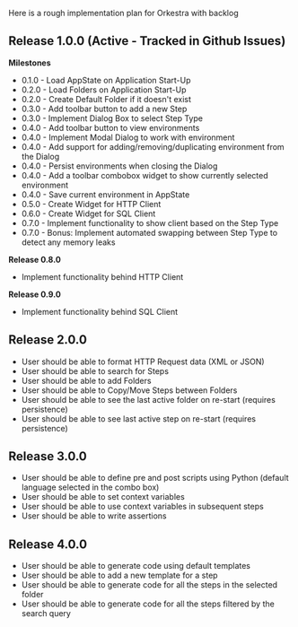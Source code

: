 Here is a rough implementation plan for Orkestra with backlog

## Release 1.0.0 (Active - Tracked in Github Issues)

**Milestones**

- 0.1.0 - Load AppState on Application Start-Up
- 0.2.0 - Load Folders on Application Start-Up
- 0.2.0 - Create Default Folder if it doesn't exist
- 0.3.0 - Add toolbar button to add a new Step
- 0.3.0 - Implement Dialog Box to select Step Type
- 0.4.0 - Add toolbar button to view environments
- 0.4.0 - Implement Modal Dialog to work with environment
- 0.4.0 - Add support for adding/removing/duplicating environment from the Dialog
- 0.4.0 - Persist environments when closing the Dialog
- 0.4.0 - Add a toolbar combobox widget to show currently selected environment
- 0.4.0 - Save current environment in AppState
- 0.5.0 - Create Widget for HTTP Client
- 0.6.0 - Create Widget for SQL Client
- 0.7.0 - Implement functionality to show client based on the Step Type
- 0.7.0 - Bonus: Implement automated swapping between Step Type to detect any memory leaks

**Release 0.8.0**
- Implement functionality behind HTTP Client

**Release 0.9.0** 
- Implement functionality behind SQL Client

## Release 2.0.0

- User should be able to format HTTP Request data (XML or JSON)
- User should be able to search for Steps
- User should be able to add Folders
- User should be able to Copy/Move Steps between Folders
- User should be able to see the last active folder on re-start (requires persistence)
- User should be able to see last active step on re-start (requires persistence)

## Release 3.0.0

- User should be able to define pre and post scripts using Python (default language selected in the combo box)
- User should be able to set context variables
- User should be able to use context variables in subsequent steps
- User should be able to write assertions

## Release 4.0.0

- User should be able to generate code using default templates
- User should be able to add a new template for a step
- User should be able to generate code for all the steps in the selected folder
- User should be able to generate code for all the steps filtered by the search query